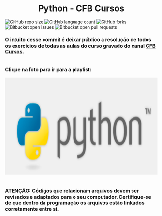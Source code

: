<center><h1> Python - CFB Cursos  </h1></center>

![GitHub repo size](https://img.shields.io/github/repo-size/KauaMB2/Python-CFBCursos?style=for-the-badge)
![GitHub language count](https://img.shields.io/github/languages/count/KauaMB2/Python-CFBCursos?style=for-the-badge)
![GitHub forks](https://img.shields.io/github/forks/KauaMB2/Python-CFBCursos?style=for-the-badge)
![Bitbucket open issues](https://img.shields.io/bitbucket/issues/KauaMB2/Python-CFBCursos?style=for-the-badge)
![Bitbucket open pull requests](https://img.shields.io/bitbucket/pr-raw/KauaMB2/Python-CFBCursos?style=for-the-badge)

<h3> O intuito desse commit é deixar público a resolução de todos os exercícios de todas as aulas do curso gravado do canal 
<a href="https://www.youtube.com/c/cfbcursos"> CFB Cursos</a>.</h3>
<h1></h1>
<h3>Clique na foto para ir para a playlist:</h3>
<a href="https://www.youtube.com/watch?v=Ay-MakuSg08&list=PLx4x_zx8csUhuVgWfy7keQQAy7t1J35TR"><img src="img\imgCurso.png" class="img" width = 600 height = 320></a>
<h1></h1>
<h3>ATENÇÃO: Códigos que relacionam arquivos devem ser revisados e adaptados para o seu computador. Certifique-se de que dentro da programação os arquivos estão linkados corretamente entre si.</h3>
